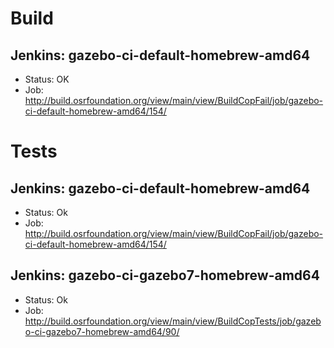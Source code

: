 # Build

## Jenkins: gazebo-ci-default-homebrew-amd64

* Status: OK
* Job: http://build.osrfoundation.org/view/main/view/BuildCopFail/job/gazebo-ci-default-homebrew-amd64/154/


# Tests

## Jenkins: gazebo-ci-default-homebrew-amd64

* Status: Ok
* Job: http://build.osrfoundation.org/view/main/view/BuildCopFail/job/gazebo-ci-default-homebrew-amd64/154/

## Jenkins: gazebo-ci-gazebo7-homebrew-amd64

* Status: Ok
* Job: http://build.osrfoundation.org/view/main/view/BuildCopTests/job/gazebo-ci-gazebo7-homebrew-amd64/90/

